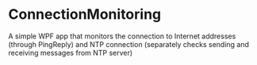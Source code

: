 # ConnectionMonitoring
A simple WPF app that monitors the connection to Internet addresses (through PingReply) and NTP connection (separately checks sending and receiving messages from NTP server)
